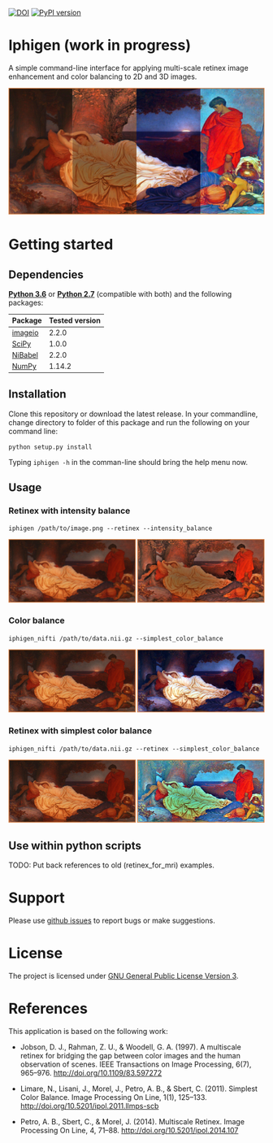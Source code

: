 [![DOI](https://zenodo.org/badge/76043117.svg)](https://zenodo.org/badge/latestdoi/76043117)
[![PyPI version](https://badge.fury.io/py/retinex_for_mri.svg)](https://badge.fury.io/py/retinex_for_mri)


# Iphigen (work in progress)

A simple command-line interface for applying multi-scale retinex image enhancement and color balancing to 2D and 3D images.

<img src="visuals/visual_00.png">

# Getting started

## Dependencies

**[Python 3.6](https://www.python.org/downloads/release/python-363/)** or **[Python 2.7](https://www.python.org/download/releases/2.7/)** (compatible with both) and the following packages:

| Package                               | Tested version |
|---------------------------------------|----------------|
| [imageio](https://imageio.github.io/) | 2.2.0          |
| [SciPy](https://www.scipy.org/)       | 1.0.0          |
| [NiBabel](http://nipy.org/nibabel/)   | 2.2.0          |
| [NumPy](http://www.numpy.org/)        | 1.14.2         |

## Installation

Clone this repository or download the latest release. In your commandline, change directory to folder of this package and run the following on your command line:
```
python setup.py install
```
Typing ```iphigen -h``` in the comman-line should bring the help menu now.

## Usage
### Retinex with intensity balance
```
iphigen /path/to/image.png --retinex --intensity_balance
```
<img src="visuals/visual_01.png">

### Color balance
```
iphigen_nifti /path/to/data.nii.gz --simplest_color_balance
```
<img src="visuals/visual_02.png">

### Retinex with simplest color balance
```
iphigen_nifti /path/to/data.nii.gz --retinex --simplest_color_balance
```
<img src="visuals/visual_03.png">

## Use within python scripts

TODO: Put back references to old (retinex_for_mri) examples.

# Support

Please use [github issues](https://github.com/ofgulban/iphigen/issues) to report bugs or make suggestions.

# License

The project is licensed under [GNU General Public License Version 3](http://www.gnu.org/licenses/gpl.html).

# References

This application is based on the following work:

* Jobson, D. J., Rahman, Z. U., & Woodell, G. A. (1997). A multiscale retinex for bridging the gap between color images and the human observation of scenes. IEEE Transactions on Image Processing, 6(7), 965–976. <http://doi.org/10.1109/83.597272>

* Limare, N., Lisani, J., Morel, J., Petro, A. B., & Sbert, C. (2011). Simplest Color Balance. Image Processing On Line, 1(1), 125–133. <http://doi.org/10.5201/ipol.2011.llmps-scb>

* Petro, A. B., Sbert, C., & Morel, J. (2014). Multiscale Retinex. Image Processing On Line, 4, 71–88. <http://doi.org/10.5201/ipol.2014.107>
